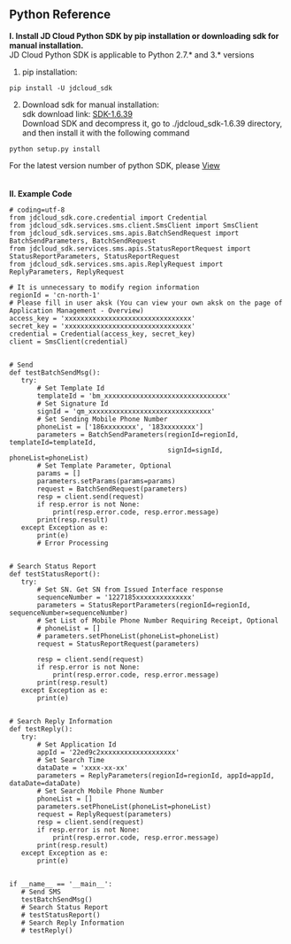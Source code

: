 ## Python Reference  
**I. Install JD Cloud Python SDK by pip installation or downloading sdk for manual installation.**  
JD Cloud Python SDK is applicable to Python 2.7.* and 3.* versions  
1. pip installation:  
```
pip install -U jdcloud_sdk
```  
 
2. Download sdk for manual installation:  
sdk download link: [SDK-1.6.39](https://files.pythonhosted.org/packages/99/9d/48054c24d9d940a173b11d5bd87a149a1ce418330cdafa9f9d077fc6a83e/jdcloud_sdk-1.6.39.tar.gz)  
Download SDK and decompress it, go to ./jdcloud_sdk-1.6.39 directory, and then install it with the following command  
```
python setup.py install
```  

For the latest version number of python SDK, please [View](https://pypi.org/project/jdcloud-sdk/#history)  
<br><br>
**II. Example Code**  

 ```
# coding=utf-8
from jdcloud_sdk.core.credential import Credential
from jdcloud_sdk.services.sms.client.SmsClient import SmsClient
from jdcloud_sdk.services.sms.apis.BatchSendRequest import BatchSendParameters, BatchSendRequest
from jdcloud_sdk.services.sms.apis.StatusReportRequest import StatusReportParameters, StatusReportRequest
from jdcloud_sdk.services.sms.apis.ReplyRequest import ReplyParameters, ReplyRequest
 
# It is unnecessary to modify region information
regionId = 'cn-north-1'
# Please fill in user aksk (You can view your own aksk on the page of Application Management - Overview)
access_key = 'xxxxxxxxxxxxxxxxxxxxxxxxxxxxxxxx'
secret_key = 'xxxxxxxxxxxxxxxxxxxxxxxxxxxxxxxx'
credential = Credential(access_key, secret_key)
client = SmsClient(credential)
 
 
# Send
def testBatchSendMsg():
    try:
        # Set Template Id
        templateId = 'bm_xxxxxxxxxxxxxxxxxxxxxxxxxxxxxxx'
        # Set Signature Id
        signId = 'qm_xxxxxxxxxxxxxxxxxxxxxxxxxxxxxxx'
        # Set Sending Mobile Phone Number
        phoneList = ['186xxxxxxxx', '183xxxxxxxx']
        parameters = BatchSendParameters(regionId=regionId, templateId=templateId,
                                         signId=signId, phoneList=phoneList)
        # Set Template Parameter, Optional
        params = []
        parameters.setParams(params=params)
        request = BatchSendRequest(parameters)
        resp = client.send(request)
        if resp.error is not None:
            print(resp.error.code, resp.error.message)
        print(resp.result)
    except Exception as e:
        print(e)
        # Error Processing
 
 
# Search Status Report
def testStatusReport():
    try:
        # Set SN. Get SN from Issued Interface response
        sequenceNumber = '1227185xxxxxxxxxxxxxx'
        parameters = StatusReportParameters(regionId=regionId, sequenceNumber=sequenceNumber)
        # Set List of Mobile Phone Number Requiring Receipt, Optional
        # phoneList = []
        # parameters.setPhoneList(phoneList=phoneList)
        request = StatusReportRequest(parameters)
 
        resp = client.send(request)
        if resp.error is not None:
            print(resp.error.code, resp.error.message)
        print(resp.result)
    except Exception as e:
        print(e)
 
 
# Search Reply Information
def testReply():
    try:
        # Set Application Id
        appId = '22ed9c2xxxxxxxxxxxxxxxxxxx'
        # Set Search Time
        dataDate = 'xxxx-xx-xx'
        parameters = ReplyParameters(regionId=regionId, appId=appId, dataDate=dataDate)
        # Set Search Mobile Phone Number
        phoneList = []
        parameters.setPhoneList(phoneList=phoneList)
        request = ReplyRequest(parameters)
        resp = client.send(request)
        if resp.error is not None:
            print(resp.error.code, resp.error.message)
        print(resp.result)
    except Exception as e:
        print(e)
 
 
if __name__ == '__main__':
    # Send SMS
    testBatchSendMsg()
    # Search Status Report
    # testStatusReport()
    # Search Reply Information
    # testReply()
 ```
